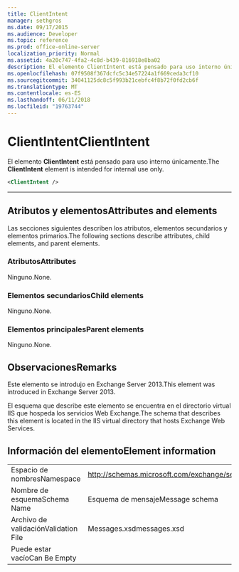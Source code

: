```yaml
---
title: ClientIntent
manager: sethgros
ms.date: 09/17/2015
ms.audience: Developer
ms.topic: reference
ms.prod: office-online-server
localization_priority: Normal
ms.assetid: 4a20c747-4fa2-4c8d-b439-816918e8ba02
description: El elemento ClientIntent está pensado para uso interno únicamente.
ms.openlocfilehash: 07f9508f367dcfc5c34e57224a1f669ceda3cf10
ms.sourcegitcommit: 34041125dc8c5f993b21cebfc4f8b72f0fd2cb6f
ms.translationtype: MT
ms.contentlocale: es-ES
ms.lasthandoff: 06/11/2018
ms.locfileid: "19763744"
---
```

# <a name="clientintent"></a><span data-ttu-id="54981-103">ClientIntent</span><span class="sxs-lookup"><span data-stu-id="54981-103">ClientIntent</span></span>

<span data-ttu-id="54981-104">El elemento **ClientIntent** está pensado para uso interno únicamente.</span><span class="sxs-lookup"><span data-stu-id="54981-104">The **ClientIntent** element is intended for internal use only.</span></span> 
  
```XML
<ClientIntent />
```

 ****
## <a name="attributes-and-elements"></a><span data-ttu-id="54981-105">Atributos y elementos</span><span class="sxs-lookup"><span data-stu-id="54981-105">Attributes and elements</span></span>

<span data-ttu-id="54981-106">Las secciones siguientes describen los atributos, elementos secundarios y elementos primarios.</span><span class="sxs-lookup"><span data-stu-id="54981-106">The following sections describe attributes, child elements, and parent elements.</span></span>
  
### <a name="attributes"></a><span data-ttu-id="54981-107">Atributos</span><span class="sxs-lookup"><span data-stu-id="54981-107">Attributes</span></span>

<span data-ttu-id="54981-108">Ninguno.</span><span class="sxs-lookup"><span data-stu-id="54981-108">None.</span></span>
  
### <a name="child-elements"></a><span data-ttu-id="54981-109">Elementos secundarios</span><span class="sxs-lookup"><span data-stu-id="54981-109">Child elements</span></span>

<span data-ttu-id="54981-110">Ninguno.</span><span class="sxs-lookup"><span data-stu-id="54981-110">None.</span></span>
  
### <a name="parent-elements"></a><span data-ttu-id="54981-111">Elementos principales</span><span class="sxs-lookup"><span data-stu-id="54981-111">Parent elements</span></span>

<span data-ttu-id="54981-112">Ninguno.</span><span class="sxs-lookup"><span data-stu-id="54981-112">None.</span></span>
  
## <a name="remarks"></a><span data-ttu-id="54981-113">Observaciones</span><span class="sxs-lookup"><span data-stu-id="54981-113">Remarks</span></span>

<span data-ttu-id="54981-114">Este elemento se introdujo en Exchange Server 2013.</span><span class="sxs-lookup"><span data-stu-id="54981-114">This element was introduced in Exchange Server 2013.</span></span>
  
<span data-ttu-id="54981-115">El esquema que describe este elemento se encuentra en el directorio virtual IIS que hospeda los servicios Web Exchange.</span><span class="sxs-lookup"><span data-stu-id="54981-115">The schema that describes this element is located in the IIS virtual directory that hosts Exchange Web Services.</span></span>
  
## <a name="element-information"></a><span data-ttu-id="54981-116">Información del elemento</span><span class="sxs-lookup"><span data-stu-id="54981-116">Element information</span></span>

|||
|:-----|:-----|
|<span data-ttu-id="54981-117">Espacio de nombres</span><span class="sxs-lookup"><span data-stu-id="54981-117">Namespace</span></span>  <br/> |http://schemas.microsoft.com/exchange/services/2006/messages  <br/> |
|<span data-ttu-id="54981-118">Nombre de esquema</span><span class="sxs-lookup"><span data-stu-id="54981-118">Schema Name</span></span>  <br/> |<span data-ttu-id="54981-119">Esquema de mensaje</span><span class="sxs-lookup"><span data-stu-id="54981-119">Message schema</span></span>  <br/> |
|<span data-ttu-id="54981-120">Archivo de validación</span><span class="sxs-lookup"><span data-stu-id="54981-120">Validation File</span></span>  <br/> |<span data-ttu-id="54981-121">Messages.xsd</span><span class="sxs-lookup"><span data-stu-id="54981-121">messages.xsd</span></span>  <br/> |
|<span data-ttu-id="54981-122">Puede estar vacío</span><span class="sxs-lookup"><span data-stu-id="54981-122">Can Be Empty</span></span>  <br/> ||
   

